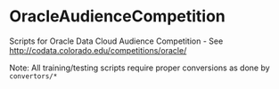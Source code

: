 # OracleAudienceCompetition
Scripts for Oracle Data Cloud Audience Competition - See http://codata.colorado.edu/competitions/oracle/

Note: All training/testing scripts require proper conversions as done by ```convertors/*```
